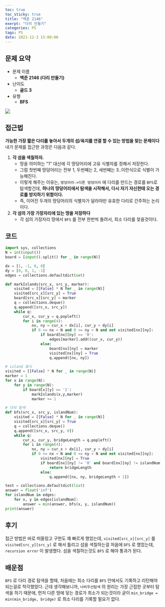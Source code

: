 ```yaml
---
toc: true
toc_sticky: true
title: "백준 2146"
exerpt: "다리 만들기"
categories: PS
tags: PS
date: 2021-12-3 15:00:00
---
```


## 문제 요약
- 문제 이름
    - **백준 2146 (다리 만들기)**
- 난이도
    - **골드 3**
- 유형
    - **BFS**


![](https://images.velog.io/images/junbangg/post/ae2bb195-0d0c-4d66-bccf-1fb07bb645b5/Screen%20Shot%202021-10-31%20at%2012.44.50%20PM.png)

## 접근법

**가능한 가장 짧은 다리를 놓아서 두개의 섬/육지를 연결 할 수 있는 방법을 찾는 문제이다**
내가 문제를 접근한 과정은 다음과 같다.

1. **각 섬을 색칠하자.** 
	- 땅을 의미하는 "1" 대신에 각 땅덩어리에 고유 식별자를 정해서 저장한다.
    - 그럼 첫번째 땅덩어리는 전부 1, 두번째는 2, 세번째는 3..이런식으로 식별이 가능해진다.
    - 이렇게 해주는 이유는, `땅덩어리->다른 땅덩어리` 에 다리를 만드는 경로를 `BFS`로 탐색할건데,
    **하나의 땅덩어리에서 탐색을 시작해서, 다시 자기 자신한테 오는 경로를 방지하기 위함이다.**
    - 즉, 이어진 두개의 땅덩어리의 식별자가 달라야만 유효한 다리로 간주하는 논리이다.
2. **각 섬의 가장 가장자리에 있는 땅을 저장하다**
	- 각 섬의 가장자리 땅에서 `BFS` 를 전부 한번씩 돌려서, 최소 다리를 찾을것이다.

## 코드
```python
import sys, collections
N = int(input())
board = [input().split() for _ in range(N)]

dx = [1, -1, 0, 0]
dy = [0, 0, 1, -1]
edges = collections.defaultdict(set)

def markIslands(src_x, src_y, marker):
    visited = [[False] * N for _ in range(N)]
    visited[src_x][src_y] = True
    board[src_x][src_y] = marker
    q = collections.deque()
    q.append([src_x, src_y])
    while q:
        cur_x, cur_y = q.popleft()
        for i in range(4):
            nx, ny = cur_x + dx[i], cur_y + dy[i]
            if 0 <= nx < N and 0 <= ny < N and not visited[nx][ny]:
                if board[nx][ny] == '0':
                    edges[marker].add((cur_x, cur_y))
                else:
                    board[nx][ny] = marker
                    visited[nx][ny] = True
                    q.append([nx, ny])

# island 표시
visited = [[False] * N for _ in range(N)]
marker = 1
for x in range(N):
    for y in range(N):
        if board[x][y] == '1':
            markIslands(x,y,marker) 
            marker += 1

# 다리 탐색
def bfs(src_x, src_y, islandNum):
    visited = [[False] * N for _ in range(N)]
    visited[src_x][src_y] = True
    q = collections.deque()
    q.append([src_x, src_y, 0])
    while q:
        cur_x, cur_y, bridgeLength = q.popleft()
        for i in range(4):
            nx, ny = cur_x + dx[i], cur_y + dy[i]
            if 0 <= nx < N and 0 <= ny < N and not visited[nx][ny]:
                visited[nx][ny] = True
                if board[nx][ny] != '0' and board[nx][ny] != islandNum:
                    return bridgeLength
                else:
                    q.append([nx, ny, bridgeLength + 1])

test = collections.defaultdict(list)
answer = float('inf')
for islandNum in edges:
    for x, y in edges[islandNum]:
        answer = min(answer, bfs(x, y, islandNum))
print(answer)


```

## 후기
접근 방법은 바로 떠올랐고 구현도 꽤 빠르게 했었는데,
`visited[src_x][src_y]` 를 `visited[src_y][src_y]`
로 해서 틀리고
섬을 색칠하는걸 처음에 `DFS` 로 했었는데, `recursion error`  이 발생했다.
섬을 색칠하는것도 `BFS` 로 해야 통과가 된다.

## 배운점
`BFS` 로 다리 경로 탐색을 할때, 처음에는 최소 다리를 `BFS` 안에서도 기록하고 리턴해야되는걸로 착각했었다. 
근데 생각해보니까, `너비우선탐색` 의 원리는 가장 근접한 곳부터 탐색을 하기 때문에, 먼저 다른 땅에 닿는 경로가 최소가 되는것이라 굳이 `min_bridge = min(min_bridge, bridge)` 로 최소 다리를 기록할 필요가 없다.



